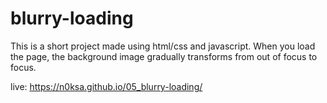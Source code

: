 # blurry-loading

This is a short project made using html/css and javascript.
When you load the page, the background image gradually transforms from out of focus to focus.

live: https://n0ksa.github.io/05_blurry-loading/
